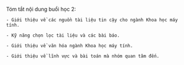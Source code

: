 Tóm tắt nội dung buổi học 2:

	- Giới thiệu về các nguồn tài liệu tin cậy cho ngành Khoa học máy tính.
  
	- Kỹ năng chọn lọc tài liệu và các bài báo.
  
	- Giới thiệu về văn hóa ngành Khoa học máy tính.
  
	- Giới thiệu về lĩnh vực và bài toán mà nhóm quan tâm đến.
